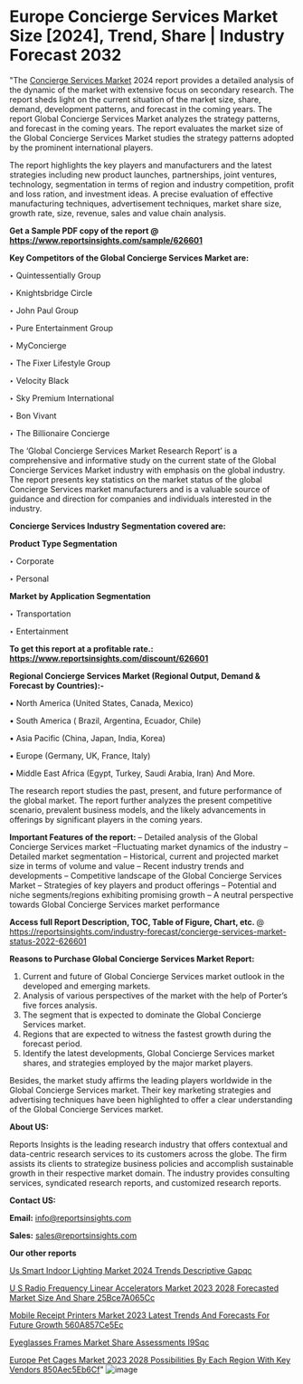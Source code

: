 # Europe Concierge Services Market Size [2024], Trend, Share | Industry Forecast 2032

"The <a href=https://www.reportsinsights.com/sample/626601>Concierge Services Market</a> 2024 report provides a detailed analysis of the dynamic of the market with extensive focus on secondary research. The report sheds light on the current situation of the market size, share, demand, development patterns, and forecast in the coming years. The report Global Concierge Services Market analyzes the strategy patterns, and forecast in the coming years. The report evaluates the market size of the Global Concierge Services Market studies the strategy patterns adopted by the prominent international players.

The report highlights the key players and manufacturers and the latest strategies including new product launches, partnerships, joint ventures, technology, segmentation in terms of region and industry competition, profit and loss ration, and investment ideas. A precise evaluation of effective manufacturing techniques, advertisement techniques, market share size, growth rate, size, revenue, sales and value chain analysis.

<strong>Get a Sample PDF copy of the report @ <a href=https://www.reportsinsights.com/sample/626601 style=color:#0000ff;>https://www.reportsinsights.com/sample/626601</a></strong>

<strong>Key Competitors of the Global Concierge Services Market are:</strong>

‣ Quintessentially Group

‣ Knightsbridge Circle

‣ John Paul Group

‣ Pure Entertainment Group

‣ MyConcierge

‣ The Fixer Lifestyle Group

‣ Velocity Black

‣ Sky Premium International

‣ Bon Vivant

‣ The Billionaire Concierge

The ‘Global Concierge Services Market Research Report’ is a comprehensive and informative study on the current state of the Global Concierge Services Market industry with emphasis on the global industry. The report presents key statistics on the market status of the global Concierge Services market manufacturers and is a valuable source of guidance and direction for companies and individuals interested in the industry.

<strong>Concierge Services Industry Segmentation covered are:</strong>

<strong>Product Type Segmentation</strong>

‣    Corporate

‣ Personal

<strong>Market by Application Segmentation</strong>

‣   Transportation

‣ Entertainment

<strong>To get this report at a profitable rate.: <a href=https://www.reportsinsights.com/discount/626601 style=color:#0000ff;>https://www.reportsinsights.com/discount/626601</a></strong>

<strong>Regional Concierge Services Market (Regional Output, Demand &amp; Forecast by Countries):-</strong>

• North America (United States, Canada, Mexico)

• South America ( Brazil, Argentina, Ecuador, Chile)

• Asia Pacific (China, Japan, India, Korea)

• Europe (Germany, UK, France, Italy)

• Middle East Africa (Egypt, Turkey, Saudi Arabia, Iran) And More.

The research report studies the past, present, and future performance of the global market. The report further analyzes the present competitive scenario, prevalent business models, and the likely advancements in offerings by significant players in the coming years.

<strong>Important Features of the report:</strong>
– Detailed analysis of the Global Concierge Services market
–Fluctuating market dynamics of the industry
–Detailed market segmentation
– Historical, current and projected market size in terms of volume and value
– Recent industry trends and developments
– Competitive landscape of the Global Concierge Services Market
– Strategies of key players and product offerings
– Potential and niche segments/regions exhibiting promising growth
– A neutral perspective towards Global Concierge Services market performance

<strong>Access full Report Description, TOC, Table of Figure, Chart, etc. </strong>@   <a href=https://reportsinsights.com/industry-forecast/concierge-services-market-status-2022-626601 style=color:#0000ff;>https://reportsinsights.com/industry-forecast/concierge-services-market-status-2022-626601</a>

<strong>Reasons to Purchase Global Concierge Services Market Report:</strong>
1. Current and future of Global Concierge Services market outlook in the developed and emerging markets.
2. Analysis of various perspectives of the market with the help of Porter’s five forces analysis.
3. The segment that is expected to dominate the Global Concierge Services market.
4. Regions that are expected to witness the fastest growth during the forecast period.
5. Identify the latest developments, Global Concierge Services market shares, and strategies employed by the major market players.

Besides, the market study affirms the leading players worldwide in the Global Concierge Services market. Their key marketing strategies and advertising techniques have been highlighted to offer a clear understanding of the Global Concierge Services market.

<strong><strong>About US</strong>:</strong>

Reports Insights is the leading research industry that offers contextual and data-centric research services to its customers across the globe. The firm assists its clients to strategize business policies and accomplish sustainable growth in their respective market domain. The industry provides consulting services, syndicated research reports, and customized research reports.

<strong>Contact US:</strong>

<p class=><b>Email:</b> <a href=mailto:info@reportsinsights.com>info@reportsinsights.com</a></p>
<p class=><b>Sales:</b> <a href=mailto:sales@reportsinsights.com>sales@reportsinsights.com</a></p>

<strong>Our other reports</strong>

<a href=https://www.linkedin.com/pulse/us-smart-indoor-lighting-market-2024-trends-descriptive-gapqc/>Us Smart Indoor Lighting Market 2024 Trends Descriptive Gapqc</a>

<a href=https://medium.com/@aaradhyashinde84758/u-s-radio-frequency-linear-accelerators-market-2023-2028-forecasted-market-size-and-share-25bce7a065cc>U S Radio Frequency Linear Accelerators Market 2023 2028 Forecasted Market Size And Share 25Bce7A065Cc</a>

<a href=https://medium.com/@d7298290/mobile-receipt-printers-market-2023-latest-trends-and-forecasts-for-future-growth-560a857ce5ec>Mobile Receipt Printers Market 2023 Latest Trends And Forecasts For Future Growth 560A857Ce5Ec</a>

<a href=https://www.linkedin.com/pulse/eyeglasses-frames-market-share-assessments-i9sqc/>Eyeglasses Frames Market Share Assessments I9Sqc</a>

<a href=https://medium.com/@nadeemkazi0003/europe-pet-cages-market-2023-2028-possibilities-by-each-region-with-key-vendors-850aec5eb6cf>Europe Pet Cages Market 2023 2028 Possibilities By Each Region With Key Vendors 850Aec5Eb6Cf</a>"
![image](https://github.com/aanak123/RIMarketer1/assets/158471119/60d75593-3808-4d1a-904c-b14a949e6eef)
